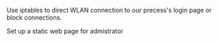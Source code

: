 Use iptables to direct WLAN connection to our precess's login page or block connections.

Set up a static web page for admistrator
